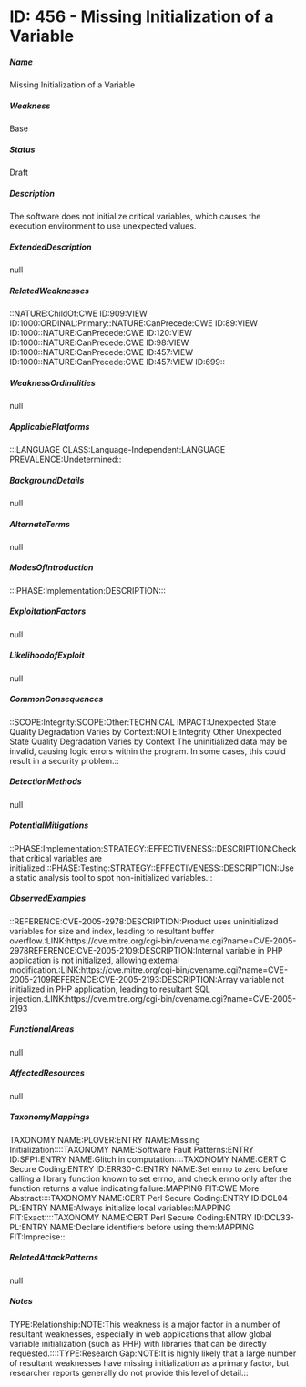 # ID: 456 - Missing Initialization of a Variable
<h5>Name</h5>Missing Initialization of a Variable
<h5>Weakness</h5>Base
<h5>Status</h5>Draft
<h5>Description</h5>The software does not initialize critical variables, which causes the execution environment to use unexpected values.
<h5>ExtendedDescription</h5>null
<h5>RelatedWeaknesses</h5>::NATURE:ChildOf:CWE ID:909:VIEW ID:1000:ORDINAL:Primary::NATURE:CanPrecede:CWE ID:89:VIEW ID:1000::NATURE:CanPrecede:CWE ID:120:VIEW ID:1000::NATURE:CanPrecede:CWE ID:98:VIEW ID:1000::NATURE:CanPrecede:CWE ID:457:VIEW ID:1000::NATURE:CanPrecede:CWE ID:457:VIEW ID:699::
<h5>WeaknessOrdinalities</h5>null
<h5>ApplicablePlatforms</h5>:::LANGUAGE CLASS:Language-Independent:LANGUAGE PREVALENCE:Undetermined::
<h5>BackgroundDetails</h5>null
<h5>AlternateTerms</h5>null
<h5>ModesOfIntroduction</h5>:::PHASE:Implementation:DESCRIPTION:::
<h5>ExploitationFactors</h5>null
<h5>LikelihoodofExploit</h5>null
<h5>CommonConsequences</h5>::SCOPE:Integrity:SCOPE:Other:TECHNICAL IMPACT:Unexpected State Quality Degradation Varies by Context:NOTE:Integrity Other Unexpected State Quality Degradation Varies by Context The uninitialized data may be invalid, causing logic errors within the program. In some cases, this could result in a security problem.::
<h5>DetectionMethods</h5>null
<h5>PotentialMitigations</h5>::PHASE:Implementation:STRATEGY::EFFECTIVENESS::DESCRIPTION:Check that critical variables are initialized.::PHASE:Testing:STRATEGY::EFFECTIVENESS::DESCRIPTION:Use a static analysis tool to spot non-initialized variables.::
<h5>ObservedExamples</h5>::REFERENCE:CVE-2005-2978:DESCRIPTION:Product uses uninitialized variables for size and index, leading to resultant buffer overflow.:LINK:https://cve.mitre.org/cgi-bin/cvename.cgi?name=CVE-2005-2978REFERENCE:CVE-2005-2109:DESCRIPTION:Internal variable in PHP application is not initialized, allowing external modification.:LINK:https://cve.mitre.org/cgi-bin/cvename.cgi?name=CVE-2005-2109REFERENCE:CVE-2005-2193:DESCRIPTION:Array variable not initialized in PHP application, leading to resultant SQL injection.:LINK:https://cve.mitre.org/cgi-bin/cvename.cgi?name=CVE-2005-2193
<h5>FunctionalAreas</h5>null
<h5>AffectedResources</h5>null
<h5>TaxonomyMappings</h5>TAXONOMY NAME:PLOVER:ENTRY NAME:Missing Initialization::::TAXONOMY NAME:Software Fault Patterns:ENTRY ID:SFP1:ENTRY NAME:Glitch in computation::::TAXONOMY NAME:CERT C Secure Coding:ENTRY ID:ERR30-C:ENTRY NAME:Set errno to zero before calling a library function known to set errno,  and check errno only after the function returns a value indicating failure:MAPPING FIT:CWE More Abstract::::TAXONOMY NAME:CERT Perl Secure Coding:ENTRY ID:DCL04-PL:ENTRY NAME:Always initialize local variables:MAPPING FIT:Exact::::TAXONOMY NAME:CERT Perl Secure Coding:ENTRY ID:DCL33-PL:ENTRY NAME:Declare identifiers before using them:MAPPING FIT:Imprecise::
<h5>RelatedAttackPatterns</h5>null
<h5>Notes</h5>TYPE:Relationship:NOTE:This weakness is a major factor in a number of resultant weaknesses, especially in web applications that allow global variable initialization (such as PHP) with libraries that can be directly requested.::::TYPE:Research Gap:NOTE:It is highly likely that a large number of resultant weaknesses have missing initialization as a primary factor, but researcher reports generally do not provide this level of detail.::

